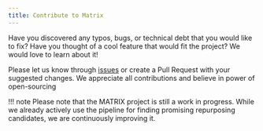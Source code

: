 ```yaml
---
title: Contribute to Matrix
---
```

Have you discovered any typos, bugs, or technical debt that you would like to fix?  Have you thought of a cool feature that would fit the project? We would love to learn about it!

Please let us know through [issues](https://github.com/everycure-org/matrix/issues/new?template=bug_report.md) or create a Pull Request with your suggested changes. 
We appreciate all contributions and believe in power of open-sourcing

!!! note
    Please note that the MATRIX project is still a work in progress. While we already actively use the pipeline for finding promising repurposing candidates, we are continuously improving it. 
